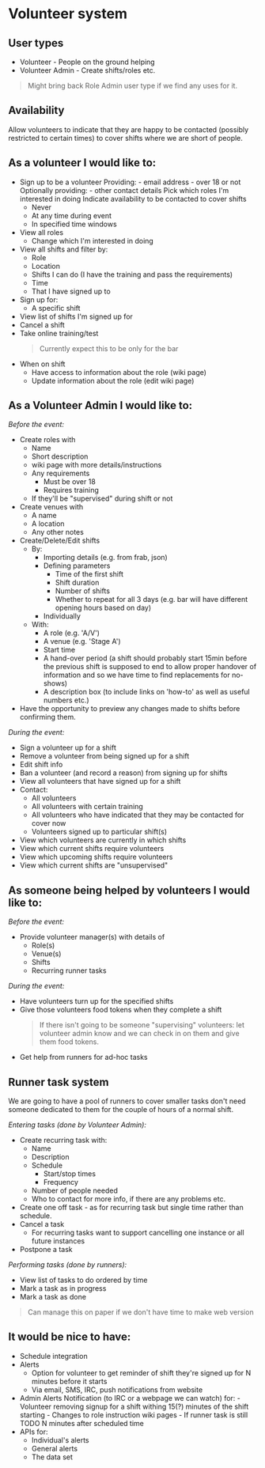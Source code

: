 # Volunteer system

## User types

* Volunteer - People on the ground helping
* Volunteer Admin - Create shifts/roles etc.

> Might bring back Role Admin user type if we find any uses for it.  


## Availability

Allow volunteers to indicate that they are happy to be contacted (possibly restricted to certain times) to cover shifts where we are short of people.

As a volunteer I would like to:
-------------------------------
* Sign up to be a volunteer
  Providing:
      - email address
      - over 18 or not
  Optionally providing:
      - other contact details
  Pick which roles I'm interested in doing 
  Indicate availability to be contacted to cover shifts
    - Never
    - At any time during event
    - In specified time windows
* View all roles
    - Change which I'm interested in doing 
* View all shifts and filter by:
    - Role
    - Location
    - Shifts I can do (I have the training and pass the requirements)
    - Time
    - That I have signed up to
* Sign up for:
    - A specific shift 
* View list of shifts I'm signed up for
* Cancel a shift
* Take online training/test
    > Currently expect this to be only for the bar
* When on shift
    - Have access to information about the role (wiki page)
    - Update information about the role (edit wiki page)

As a Volunteer Admin I would like to:
----------------------------

*Before the event:*
* Create roles with
    - Name
    - Short description
    - wiki page with more details/instructions
    - Any requirements 
        - Must be over 18
        - Requires training
    - If they'll be "supervised" during shift or not
* Create venues with
    - A name
    - A location
    - Any other notes
* Create/Delete/Edit shifts
    - By:
        + Importing details (e.g. from frab, json)
        + Defining parameters
            * Time of the first shift
            * Shift duration
            * Number of shifts
            * Whether to repeat for all 3 days (e.g. bar will have different opening hours based on day)
        + Individually
    - With:
        + A role (e.g. 'A/V')
        + A venue (e.g. 'Stage A')
        + Start time
        + A hand-over period (a shift should probably start 15min before the previous shift is supposed to end to allow proper handover of information and so we have time to find replacements for no-shows)
        + A description box (to include links on 'how-to' as well as useful numbers etc.)
* Have the opportunity to preview any changes made to shifts before confirming them.

*During the event:*
* Sign a volunteer up for a shift
* Remove a volunteer from being signed up for a shift
* Edit shift info
* Ban a volunteer (and record a reason) from signing up for shifts
* View all volunteers that have signed up for a shift
* Contact:
    - All volunteers
    - All volunteers with certain training
    - All volunteers who have indicated that they may be contacted for cover now 
    - Volunteers signed up to particular shift(s)
* View which volunteers are currently in which shifts
* View which current shifts require volunteers
* View which upcoming shifts require volunteers
* View which current shifts are "unsupervised"

As someone being helped by volunteers I would like to:
-------------------------

*Before the event:*
* Provide volunteer manager(s) with details of 
    - Role(s)
    - Venue(s)
    - Shifts
    - Recurring runner tasks
    
*During the event:*
* Have volunteers turn up for the specified shifts
* Give those volunteers food tokens when they complete a shift
  > If there isn't going to be someone "supervising" volunteers: let volunteer admin know and we can check in on them and give them food tokens. 
* Get help from runners for ad-hoc tasks

Runner task system
-------------------------

We are going to have a pool of runners to cover smaller tasks don't need someone dedicated to them for the couple of hours of a normal shift. 

*Entering tasks (done by Volunteer Admin):*
* Create recurring task with:
    - Name
    - Description
    - Schedule
        - Start/stop times
        - Frequency
    - Number of people needed
    - Who to contact for more info, if there are any problems etc.
* Create one off task - as for recurring task but single time rather than schedule.
* Cancel a task
    - For recurring tasks want to support cancelling one instance or all future instances
* Postpone a task 

*Performing tasks (done by runners):*
* View list of tasks to do ordered by time
* Mark a task as in progress
* Mark a task as done

> Can manage this on paper if we don't have time to make web version

It would be nice to have:
-------------------------
* Schedule integration
* Alerts
    - Option for volunteer to get reminder of shift they're signed up for N minutes before it starts
    - Via email, SMS, IRC, push notifications from website
* Admin Alerts
  Notification (to IRC or a webpage we can watch) for:
      - Volunteer removing signup for a shift withing 15(?) minutes of the shift starting
      - Changes to role instruction wiki pages
      - If runner task is still TODO N minutes after scheduled time
* APIs for:
    - Individual's alerts
    - General alerts
    - The data set
